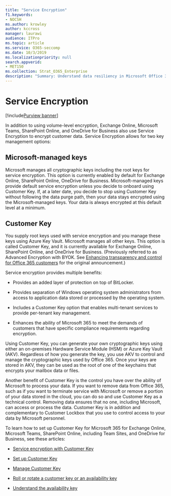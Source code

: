 ```yaml
---
title: "Service Encryption"
f1.keywords:
- NOCSH
ms.author: krowley
author: kccross
manager: laurawi
audience: ITPro
ms.topic: article
ms.service: O365-seccomp
ms.date: 10/3/2019
ms.localizationpriority: null
search.appverid:
- MET150
ms.collection: Strat_O365_Enterprise
description: "Summary: Understand data resiliency in Microsoft Office 365."
---
```


# Service Encryption

[!include[Purview banner](../includes/purview-rebrand-banner.md)]

In addition to using volume-level encryption, Exchange Online, Microsoft Teams, SharePoint Online, and OneDrive for Business also use Service Encryption to encrypt customer data. Service Encryption allows for two key management options:

## Microsoft-managed keys
Microsoft manages all cryptographic keys including the root keys for service encryption. This option is currently enabled by default for Exchange Online, SharePoint Online, OneDrive for Business. Microsoft-managed keys provide default service encryption unless you decide to onboard using Customer Key. If, at a later date, you decide to stop using Customer Key without following the data purge path, then your data stays encrypted using the Microsoft-managed keys. Your data is always encrypted at this default level at a minimum. 

## Customer Key
You supply root keys used with service encryption and you manage these keys using Azure Key Vault. Microsoft manages all other keys. This option is called Customer Key, and it is currently available for Exchange Online, SharePoint Online, and OneDrive for Business. (Previously referred to as Advanced Encryption with BYOK. See [Enhancing transparency and control for Office 365 customers](https://www.microsoft.com/en-us/microsoft-365/blog/2015/04/21/enhancing-transparency-and-control-for-office-365-customers/) for the original announcement.)

Service encryption provides multiple benefits:

- Provides an added layer of protection on top of BitLocker.

- Provides separation of Windows operating system administrators from access to application data stored or processed by the operating system.

- Includes a Customer Key option that enables multi-tenant services to provide per-tenant key management.

- Enhances the ability of Microsoft 365 to meet the demands of customers that have specific compliance requirements regarding encryption.

Using Customer Key, you can generate your own cryptographic keys using either an on-premises Hardware Service Module (HSM) or Azure Key Vault (AKV). Regardless of how you generate the key, you use AKV to control and manage the cryptographic keys used by Office 365. Once your keys are stored in AKV, they can be used as the root of one of the keychains that encrypts your mailbox data or files.

Another benefit of Customer Key is the control you have over the ability of Microsoft to process your data. If you want to remove data from Office 365, such as if you want to terminate service with Microsoft or remove a portion of your data stored in the cloud, you can do so and use Customer Key as a technical control. Removing data ensures that no one, including Microsoft, can access or process the data. Customer Key is in addition and complementary to Customer Lockbox that you use to control access to your data by Microsoft personnel.

To learn how to set up Customer Key for Microsoft 365 for Exchange Online, Microsoft Teams, SharePoint Online, including Team Sites, and OneDrive for Business, see these articles:

- [Service encryption with Customer Key](customer-key-overview.md)

- [Set up Customer Key](customer-key-set-up.md)

- [Manage Customer Key](customer-key-manage.md)

- [Roll or rotate a customer key or an availability key](customer-key-availability-key-roll.md)

- [Understand the availability key](customer-key-availability-key-understand.md)
